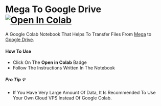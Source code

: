 # Mega To Google Drive	[![Open In Colab](https://colab.research.google.com/assets/colab-badge.svg "Open In Colab")](https://colab.research.google.com/github/cheems/Mega-to-Google-Drive/blob/master/Transfer_files_from_Mega_to_Google_Drive.ipynb "Open In Colab")

A Google Colab Notebook That Helps To Transfer Files From [Mega](https://mega.nz "Mega") to [Google Drive](https://drive.google.com "Google Drive").

#### How To Use
- Click On The **Open in Colab** Badge
- Follow The Instructions Written In The Notebook

##### Pro Tip 💡
- If You Have Very Large Amount Of Data, It Is Recommended To Use Your Own Cloud VPS Instead Of Google Colab.
